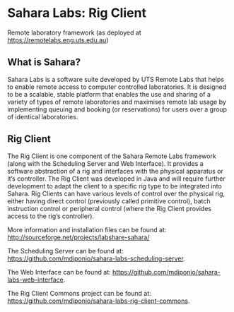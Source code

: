 Sahara Labs: Rig Client
======================

Remote laboratory framework (as deployed at https://remotelabs.eng.uts.edu.au)

What is Sahara?
----------------------
Sahara Labs is a software suite developed by UTS Remote Labs that helps to enable remote access to computer controlled laboratories. It is designed to be a scalable, stable platform that enables the use and sharing of a variety of types of remote laboratories and maximises remote lab usage by implementing queuing and booking (or reservations) for users over a group of identical laboratories.


Rig Client
----------------------
The Rig Client is one component of the Sahara Remote Labs framework (along with the Scheduling Server and Web Interface). It provides a software abstraction of a rig and interfaces with the physical apparatus or it’s controller. The Rig Client was developed in Java and will require further development to adapt the client to a specific rig type to be integrated into Sahara. Rig Clients can have various levels of control over the physical rig, either having direct control (previously called primitive control), batch instruction control or peripheral control (where the Rig Client provides access to the rig’s controller).

More information and installation files can be found at: http://sourceforge.net/projects/labshare-sahara/

The Scheduling Server can be found at: https://github.com/mdiponio/sahara-labs-scheduling-server.

The Web Interface can be found at: https://github.com/mdiponio/sahara-labs-web-interface.

The Rig Client Commons project can be found at: https://github.com/mdiponio/sahara-labs-rig-client-commons.